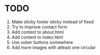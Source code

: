 # TODO

1. Make sticky footer sticky instead of fixed
2. Try to improve contact form
3. Add content to about.html
4. Add content to index.html
5. Use sober buttons somewhere
6. Add more images with atleast one circular